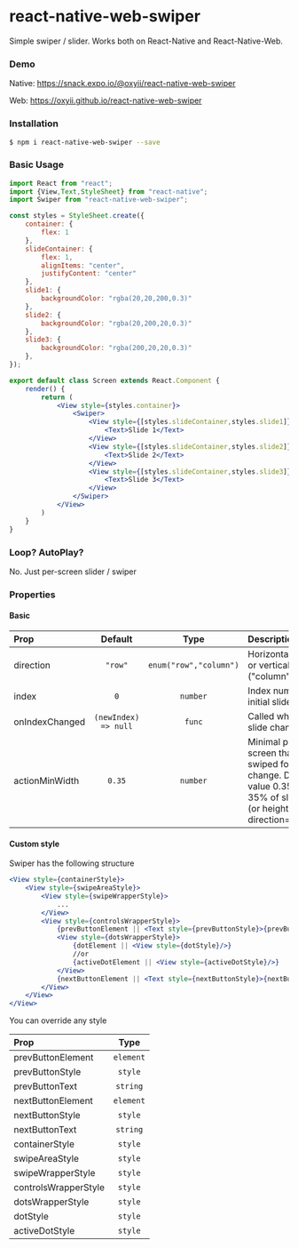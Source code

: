 # react-native-web-swiper

Simple swiper / slider. Works both on React-Native and React-Native-Web.

### Demo

Native: https://snack.expo.io/@oxyii/react-native-web-swiper

Web: https://oxyii.github.io/react-native-web-swiper

### Installation

```bash
$ npm i react-native-web-swiper --save
```

### Basic Usage

```jsx
import React from "react";
import {View,Text,StyleSheet} from "react-native";
import Swiper from "react-native-web-swiper";

const styles = StyleSheet.create({
    container: {
        flex: 1
    },
    slideContainer: {
        flex: 1,
        alignItems: "center",
        justifyContent: "center"
    },
    slide1: {
        backgroundColor: "rgba(20,20,200,0.3)"
    },
    slide2: {
        backgroundColor: "rgba(20,200,20,0.3)"
    },
    slide3: {
        backgroundColor: "rgba(200,20,20,0.3)"
    },
});

export default class Screen extends React.Component {
    render() {
        return (
            <View style={styles.container}>
                <Swiper>
                    <View style={[styles.slideContainer,styles.slide1]}>
                        <Text>Slide 1</Text>
                    </View>
                    <View style={[styles.slideContainer,styles.slide2]}>
                        <Text>Slide 2</Text>
                    </View>
                    <View style={[styles.slideContainer,styles.slide3]}>
                        <Text>Slide 3</Text>
                    </View>
                </Swiper>
            </View>
        )
    }
}
```

### Loop? AutoPlay?

No. Just per-screen slider / swiper

### Properties

#### Basic

| Prop  | Default  | Type | Description |
| :------------ |:---------------:| :---------------:| :-----|
| direction | `"row"` | `enum("row","column")` | Horizontal ("row") or vertical ("column") mode |
| index | `0` | `number` | Index number of initial slide |
| onIndexChanged | `(newIndex) => null` | `func` | Called when active slide changed |
| actionMinWidth | `0.35` | `number` | Minimal part of screen that must be swiped for index change. Default value 0.35 means 35% of slide width (or height if direction="column") |

#### Custom style

Swiper has the following structure

```jsx
<View style={containerStyle}>
    <View style={swipeAreaStyle}>
        <View style={swipeWrapperStyle}>
            ...
        </View>
        <View style={controlsWrapperStyle}>
            {prevButtonElement || <Text style={prevButtonStyle}>{prevButtonText}</Text>}
            <View style={dotsWrapperStyle}>
                {dotElement || <View style={dotStyle}/>}
                //or
                {activeDotElement || <View style={activeDotStyle}/>}
            </View>
            {nextButtonElement || <Text style={nextButtonStyle}>{nextButtonText}</Text>}
        </View>    
    </View>
</View>
```

You can override any style

| Prop  | Type |
| :------------ | :---------------:|
| prevButtonElement | `element` |
| prevButtonStyle | `style` |
| prevButtonText | `string` |
| nextButtonElement | `element` |
| nextButtonStyle | `style` |
| nextButtonText | `string` |
| containerStyle | `style` |
| swipeAreaStyle | `style` |
| swipeWrapperStyle | `style` |
| controlsWrapperStyle | `style` |
| dotsWrapperStyle | `style` |
| dotStyle | `style` |
| activeDotStyle | `style` |
